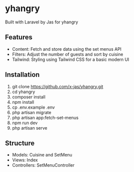# yhangry

Built with Laravel by Jas for yhangry

## Features

- Content: Fetch and store data using the set menus API
- Filters: Adjust the number of guests and sort by cuisine
- Tailwind: Styling using Tailwind CSS for a basic modern UI

## Installation

1. git clone https://github.com/x-jas/yhangry.git
2. cd yhangry
3. composer install
4. npm install
5. cp .env.example .env
6. php artisan migrate
7. php artisan app:fetch-set-menus
8. npm run dev
9. php artisan serve

## Structure

- Models: Cuisine and SetMenu
- Views: Index
- Controllers: SetMenuController

